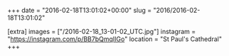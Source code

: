 +++
date = "2016-02-18T13:01:02+00:00"
slug = "2016/2016-02-18T13:01:02"

[extra]
images = ["/2016-02-18_13-01-02_UTC.jpg"]
instagram = "https://instagram.com/p/BB7bQmqIIGo"
location = "St Paul's Cathedral"
+++
